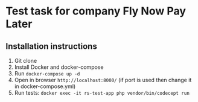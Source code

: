 # Test task for company Fly Now Pay Later

## Installation instructions
1) Git clone
2) Install Docker and docker-compose
3) Run ``docker-compose up -d``
4) Open in browser ``http://localhost:8000/`` (if port is used then change it in docker-compose.yml)
5) Run tests: ``docker exec -it rs-test-app php vendor/bin/codecept run``
